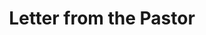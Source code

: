 ---
layout: page
title: "Letter from the Pastor"
description: ""
permalink: /pastor-letter/
data_key: pastor_letter
header_image: pastor-image.html
content_width: narrow
prose_class: "prose prose-lg prose-zinc dark:prose-invert max-w-none [&>p:first-of-type]:text-xl [&>p:first-of-type]:font-medium [&>p:first-of-type]:leading-relaxed [&>p:first-of-type]:dark:text-saints-400 [&>h2]:font-display [&>h2]:tracking-tight [&>p:last-of-type]:border-t [&>p:last-of-type]:border-stone-200 [&>p:last-of-type]:dark:border-stone-800 [&>p:last-of-type]:pt-8 [&>p:last-of-type]:mt-8 [&>p:last-of-type]:font-display [&>p:last-of-type]:tracking-tight"
---